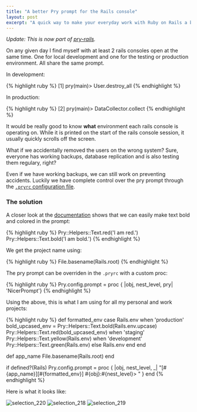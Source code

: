 ```yaml
---
title: "A better Pry prompt for the Rails console"
layout: post
excerpt: "A quick way to make your everyday work with Ruby on Rails a bit more safe."
---
```


*Update: This is now part of [pry-rails](https://github.com/rweng/pry-rails#custom-rails-prompt).*

On any given day I find myself with at least 2 rails consoles open at the same time. One for local development and one for the testing or production environment.
All share the same prompt.

In development:

{% highlight ruby %}
[1] pry(main)> User.destroy_all
{% endhighlight %}

In production:

{% highlight ruby %}
[2] pry(main)> DataCollector.collect
{% endhighlight %}


It would be really good to know **what** environment each rails console is operating on. While it is printed on the start of the rails console session, it usually quickly scrolls off the screen.

What if we accidentally removed the users on the wrong system? Sure, everyone has working backups, database replication and is also testing them regulary, right?

Even if we have working backups, we can still work on preventing accidents. Luckily we have complete control over the pry prompt through the [`.pryrc` configuration file](https://github.com/pry/pry/wiki/Customization-and-configuration#Config_prompt).

### The solution

A closer look at the [documentation](http://www.rubydoc.info/github/pry/pry/Pry/Helpers/Text) shows that we can easily make text bold and colored in the prompt:


{% highlight ruby %}
Pry::Helpers::Text.red('I am red.')
Pry::Helpers::Text.bold('I am bold.')
{% endhighlight %}

We get the project name using:

{% highlight ruby %}
File.basename(Rails.root)
{% endhighlight %}


The pry prompt can be overriden in the `.pryrc` with a custom proc:

{% highlight ruby %}
Pry.config.prompt = proc { |obj, nest_level, pry| 'NicerPrompt'}
{% endhighlight %}

Using the above, this is what I am using for all my personal and work projects:

{% highlight ruby %}
def formatted_env
  case Rails.env
  when 'production'
    bold_upcased_env = Pry::Helpers::Text.bold(Rails.env.upcase)
    Pry::Helpers::Text.red(bold_upcased_env)
  when 'staging'
    Pry::Helpers::Text.yellow(Rails.env)
  when 'development'
    Pry::Helpers::Text.green(Rails.env)
  else
    Rails.env
  end
end

def app_name
  File.basename(Rails.root)
end

if defined?(Rails)
  Pry.config.prompt = proc { |obj, nest_level, _| "[#{app_name}][#{formatted_env}] #{obj}:#{nest_level}> " }
end
{% endhighlight %}

Here is what it looks like:

![selection_220](https://cloud.githubusercontent.com/assets/2042399/22556063/31c05df0-e966-11e6-9a9a-fbfea33344c6.png)
![selection_218](https://cloud.githubusercontent.com/assets/2042399/22555944/c65dd894-e965-11e6-98e0-38368648c8bb.png)
![selection_219](https://cloud.githubusercontent.com/assets/2042399/22556006/0301be96-e966-11e6-84a7-a3fc54c93950.png)
